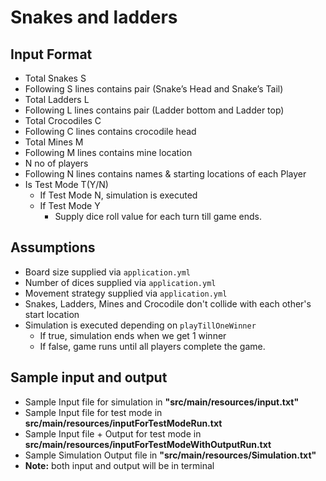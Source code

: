 # Snakes and ladders

## Input Format
* Total Snakes S
* Following S lines contains pair (Snake’s Head and Snake’s Tail)
* Total Ladders L
* Following L lines contains pair (Ladder bottom and Ladder top)
* Total Crocodiles C
* Following C lines contains crocodile head
* Total Mines M
* Following M lines contains mine location
* N no of players
* Following N lines contains names & starting locations of each Player
* Is Test Mode T(Y/N)
  * If Test Mode N, simulation is executed
  * If Test Mode Y
    * Supply dice roll value for each turn till game ends.

## Assumptions
* Board size supplied via `application.yml`
* Number of dices supplied via `application.yml`
* Movement strategy supplied via `application.yml`
* Snakes, Ladders, Mines and Crocodile don't collide with each other's start location
* Simulation is executed depending on `playTillOneWinner`
  * If true, simulation ends when we get 1 winner
  * If false, game runs until all players complete the game.

## Sample input and output
* Sample Input file for simulation in **"src/main/resources/input.txt"**
* Sample Input file for test mode in **src/main/resources/inputForTestModeRun.txt**
* Sample Input file + Output for test mode in **src/main/resources/inputForTestModeWithOutputRun.txt**
* Sample Simulation Output file in **"src/main/resources/Simulation.txt"**
* **Note:** both input and output will be in terminal

